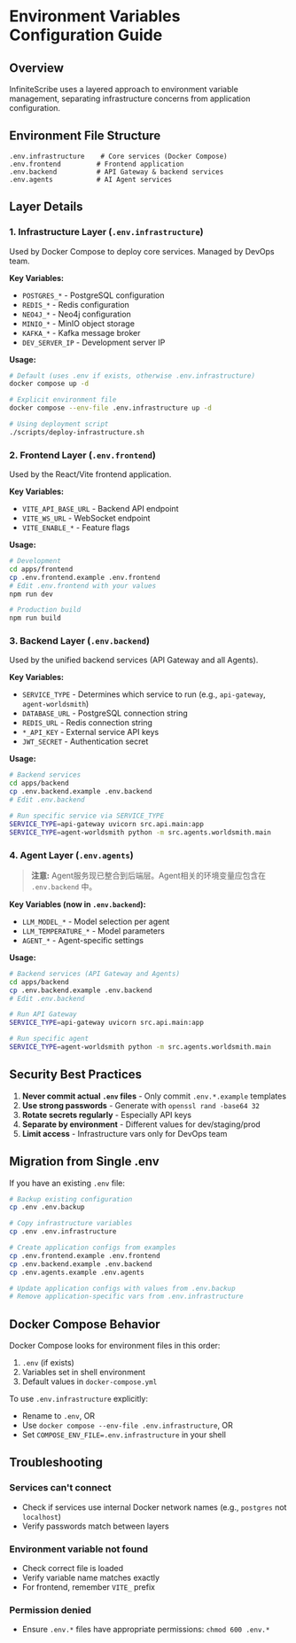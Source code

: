 # Environment Variables Configuration Guide

## Overview

InfiniteScribe uses a layered approach to environment variable management, separating infrastructure concerns from application configuration.

## Environment File Structure

```
.env.infrastructure    # Core services (Docker Compose)
.env.frontend         # Frontend application
.env.backend          # API Gateway & backend services  
.env.agents           # AI Agent services
```

## Layer Details

### 1. Infrastructure Layer (`.env.infrastructure`)

Used by Docker Compose to deploy core services. Managed by DevOps team.

**Key Variables:**
- `POSTGRES_*` - PostgreSQL configuration
- `REDIS_*` - Redis configuration
- `NEO4J_*` - Neo4j configuration
- `MINIO_*` - MinIO object storage
- `KAFKA_*` - Kafka message broker
- `DEV_SERVER_IP` - Development server IP

**Usage:**
```bash
# Default (uses .env if exists, otherwise .env.infrastructure)
docker compose up -d

# Explicit environment file
docker compose --env-file .env.infrastructure up -d

# Using deployment script
./scripts/deploy-infrastructure.sh
```

### 2. Frontend Layer (`.env.frontend`)

Used by the React/Vite frontend application.

**Key Variables:**
- `VITE_API_BASE_URL` - Backend API endpoint
- `VITE_WS_URL` - WebSocket endpoint
- `VITE_ENABLE_*` - Feature flags

**Usage:**
```bash
# Development
cd apps/frontend
cp .env.frontend.example .env.frontend
# Edit .env.frontend with your values
npm run dev

# Production build
npm run build
```

### 3. Backend Layer (`.env.backend`)

Used by the unified backend services (API Gateway and all Agents).

**Key Variables:**
- `SERVICE_TYPE` - Determines which service to run (e.g., `api-gateway`, `agent-worldsmith`)
- `DATABASE_URL` - PostgreSQL connection string
- `REDIS_URL` - Redis connection string
- `*_API_KEY` - External service API keys
- `JWT_SECRET` - Authentication secret

**Usage:**
```bash
# Backend services
cd apps/backend
cp .env.backend.example .env.backend
# Edit .env.backend

# Run specific service via SERVICE_TYPE
SERVICE_TYPE=api-gateway uvicorn src.api.main:app
SERVICE_TYPE=agent-worldsmith python -m src.agents.worldsmith.main
```

### 4. Agent Layer (`.env.agents`)

> **注意:** Agent服务现已整合到后端层。Agent相关的环境变量应包含在 `.env.backend` 中。

**Key Variables (now in `.env.backend`):**
- `LLM_MODEL_*` - Model selection per agent
- `LLM_TEMPERATURE_*` - Model parameters
- `AGENT_*` - Agent-specific settings

**Usage:**
```bash
# Backend services (API Gateway and Agents)
cd apps/backend
cp .env.backend.example .env.backend
# Edit .env.backend

# Run API Gateway
SERVICE_TYPE=api-gateway uvicorn src.api.main:app

# Run specific agent
SERVICE_TYPE=agent-worldsmith python -m src.agents.worldsmith.main
```

## Security Best Practices

1. **Never commit actual `.env` files** - Only commit `.env.*.example` templates
2. **Use strong passwords** - Generate with `openssl rand -base64 32`
3. **Rotate secrets regularly** - Especially API keys
4. **Separate by environment** - Different values for dev/staging/prod
5. **Limit access** - Infrastructure vars only for DevOps team

## Migration from Single .env

If you have an existing `.env` file:

```bash
# Backup existing configuration
cp .env .env.backup

# Copy infrastructure variables
cp .env .env.infrastructure

# Create application configs from examples
cp .env.frontend.example .env.frontend
cp .env.backend.example .env.backend
cp .env.agents.example .env.agents

# Update application configs with values from .env.backup
# Remove application-specific vars from .env.infrastructure
```

## Docker Compose Behavior

Docker Compose looks for environment files in this order:
1. `.env` (if exists)
2. Variables set in shell environment
3. Default values in `docker-compose.yml`

To use `.env.infrastructure` explicitly:
- Rename to `.env`, OR
- Use `docker compose --env-file .env.infrastructure`, OR
- Set `COMPOSE_ENV_FILE=.env.infrastructure` in your shell

## Troubleshooting

### Services can't connect
- Check if services use internal Docker network names (e.g., `postgres` not `localhost`)
- Verify passwords match between layers

### Environment variable not found
- Check correct file is loaded
- Verify variable name matches exactly
- For frontend, remember `VITE_` prefix

### Permission denied
- Ensure `.env.*` files have appropriate permissions: `chmod 600 .env.*`